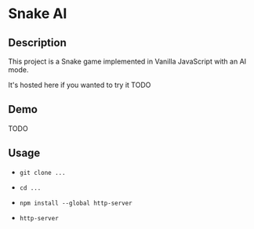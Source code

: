 # Snake AI

## Description

This project is a Snake game implemented in Vanilla JavaScript with an AI mode.

It's hosted here if you wanted to try it TODO



## Demo
TODO



## Usage

- `git clone ...`

- `cd ...`

- `npm install --global http-server`

- `http-server`
